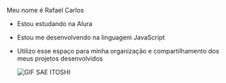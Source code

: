 Meu nome é Rafael Carlos
- Estou estudando na Alura
- Estou me desenvolvendo na linguagem JavaScript
- Utilizo esse espaço para minha organização e
compartilhamento dos meus projetos desenvolvidos



  ![GIF SAE ITOSHI](https://media.tenor.com/L3gjElZnOXYAAAAM/sae-itoshi.gif)

